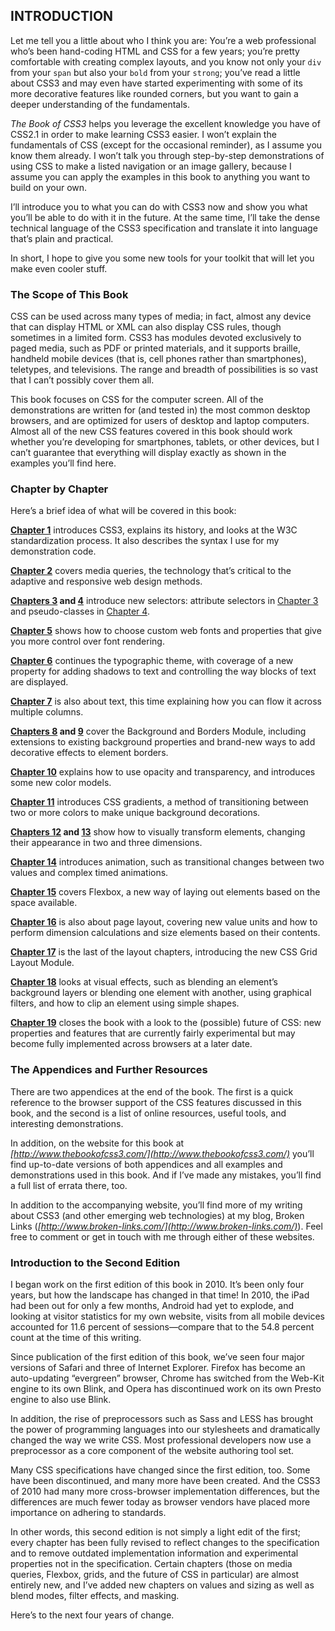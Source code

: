 ## **INTRODUCTION**

Let me tell you a little about who I think you are: You’re a web professional who’s been hand-coding HTML and CSS for a few years; you’re pretty comfortable with creating complex layouts, and you know not only your `div` from your `span` but also your `bold` from your `strong`; you’ve read a little about CSS3 and may even have started experimenting with some of its more decorative features like rounded corners, but you want to gain a deeper understanding of the fundamentals.

*The Book of CSS3* helps you leverage the excellent knowledge you have of CSS2.1 in order to make learning CSS3 easier. I won’t explain the fundamentals of CSS (except for the occasional reminder), as I assume you know them already. I won’t talk you through step-by-step demonstrations of using CSS to make a listed navigation or an image gallery, because I assume you can apply the examples in this book to anything you want to build on your own.

I’ll introduce you to what you can do with CSS3 now and show you what you’ll be able to do with it in the future. At the same time, I’ll take the dense technical language of the CSS3 specification and translate it into language that’s plain and practical.

In short, I hope to give you some new tools for your toolkit that will let you make even cooler stuff.

### **The Scope of This Book**

CSS can be used across many types of media; in fact, almost any device that can display HTML or XML can also display CSS rules, though sometimes in a limited form. CSS3 has modules devoted exclusively to paged media, such as PDF or printed materials, and it supports braille, handheld mobile devices (that is, cell phones rather than smartphones), teletypes, and televisions. The range and breadth of possibilities is so vast that I can’t possibly cover them all.

This book focuses on CSS for the computer screen. All of the demonstrations are written for (and tested in) the most common desktop browsers, and are optimized for users of desktop and laptop computers. Almost all of the new CSS features covered in this book should work whether you’re developing for smartphones, tablets, or other devices, but I can’t guarantee that everything will display exactly as shown in the examples you’ll find here.

### **Chapter by Chapter**

Here’s a brief idea of what will be covered in this book:

**[Chapter 1](ch01.html#ch01)** introduces CSS3, explains its history, and looks at the W3C standardization process. It also describes the syntax I use for my demonstration code.

**[Chapter 2](ch02.html#ch02)** covers media queries, the technology that’s critical to the adaptive and responsive web design methods.

**[Chapters 3](ch03.html#ch03) and [4](ch04.html#ch04)** introduce new selectors: attribute selectors in [Chapter 3](ch03.html#ch03) and pseudo-classes in [Chapter 4](ch04.html#ch04).

**[Chapter 5](ch05.html#ch05)** shows how to choose custom web fonts and properties that give you more control over font rendering.

**[Chapter 6](ch06.html#ch06)** continues the typographic theme, with coverage of a new property for adding shadows to text and controlling the way blocks of text are displayed.

**[Chapter 7](ch07.html#ch07)** is also about text, this time explaining how you can flow it across multiple columns.

**[Chapters 8](ch08.html#ch08) and [9](ch09.html#ch09)** cover the Background and Borders Module, including extensions to existing background properties and brand-new ways to add decorative effects to element borders.

**[Chapter 10](ch10.html#ch10)** explains how to use opacity and transparency, and introduces some new color models.

**[Chapter 11](ch11.html#ch11)** introduces CSS gradients, a method of transitioning between two or more colors to make unique background decorations.

**[Chapters 12](ch12.html#ch12) and [13](ch13.html#ch13)** show how to visually transform elements, changing their appearance in two and three dimensions.

**[Chapter 14](ch14.html#ch14)** introduces animation, such as transitional changes between two values and complex timed animations.

**[Chapter 15](ch15.html#ch15)** covers Flexbox, a new way of laying out elements based on the space available.

**[Chapter 16](ch16.html#ch16)** is also about page layout, covering new value units and how to perform dimension calculations and size elements based on their contents.

**[Chapter 17](ch17.html#ch17)** is the last of the layout chapters, introducing the new CSS Grid Layout Module.

**[Chapter 18](ch18.html#ch18)** looks at visual effects, such as blending an element’s background layers or blending one element with another, using graphical filters, and how to clip an element using simple shapes.

**[Chapter 19](ch19.html#ch19)** closes the book with a look to the (possible) future of CSS: new properties and features that are currently fairly experimental but may become fully implemented across browsers at a later date.

### **The Appendices and Further Resources**

There are two appendices at the end of the book. The first is a quick reference to the browser support of the CSS features discussed in this book, and the second is a list of online resources, useful tools, and interesting demonstrations.

In addition, on the website for this book at *[http://www.thebookofcss3.com/](http://www.thebookofcss3.com/)* you’ll find up-to-date versions of both appendices and all examples and demonstrations used in this book. And if I’ve made any mistakes, you’ll find a full list of errata there, too.

In addition to the accompanying website, you’ll find more of my writing about CSS3 (and other emerging web technologies) at my blog, Broken Links (*[http://www.broken-links.com/](http://www.broken-links.com/)*). Feel free to comment or get in touch with me through either of these websites.

### **Introduction to the Second Edition**

I began work on the first edition of this book in 2010\. It’s been only four years, but how the landscape has changed in that time! In 2010, the iPad had been out for only a few months, Android had yet to explode, and looking at visitor statistics for my own website, visits from all mobile devices accounted for 11.6 percent of sessions—compare that to the 54.8 percent count at the time of this writing.

Since publication of the first edition of this book, we’ve seen four major versions of Safari and three of Internet Explorer. Firefox has become an auto-updating “evergreen” browser, Chrome has switched from the Web-Kit engine to its own Blink, and Opera has discontinued work on its own Presto engine to also use Blink.

In addition, the rise of preprocessors such as Sass and LESS has brought the power of programming languages into our stylesheets and dramatically changed the way we write CSS. Most professional developers now use a preprocessor as a core component of the website authoring tool set.

Many CSS specifications have changed since the first edition, too. Some have been discontinued, and many more have been created. And the CSS3 of 2010 had many more cross-browser implementation differences, but the differences are much fewer today as browser vendors have placed more importance on adhering to standards.

In other words, this second edition is not simply a light edit of the first; every chapter has been fully revised to reflect changes to the specification and to remove outdated implementation information and experimental properties not in the specification. Certain chapters (those on media queries, Flexbox, grids, and the future of CSS in particular) are almost entirely new, and I’ve added new chapters on values and sizing as well as blend modes, filter effects, and masking.

Here’s to the next four years of change.